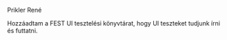 Prikler René

Hozzáadtam a FEST UI tesztelési könyvtárat, hogy UI teszteket tudjunk írni és futtatni.